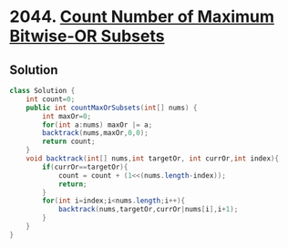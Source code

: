# 2044. [Count Number of Maximum Bitwise-OR Subsets](https://leetcode.com/problems/count-number-of-maximum-bitwise-or-subsets/description/?envType=daily-question&envId=2025-07-28)

## Solution

```java
class Solution {
    int count=0;
    public int countMaxOrSubsets(int[] nums) {
        int maxOr=0;
        for(int a:nums) maxOr |= a;
        backtrack(nums,maxOr,0,0);
        return count;
    }
    void backtrack(int[] nums,int targetOr, int currOr,int index){
        if(currOr==targetOr){
            count = count + (1<<(nums.length-index));
            return;
        }
        for(int i=index;i<nums.length;i++){
            backtrack(nums,targetOr,currOr|nums[i],i+1);
        }
    }
}
```
